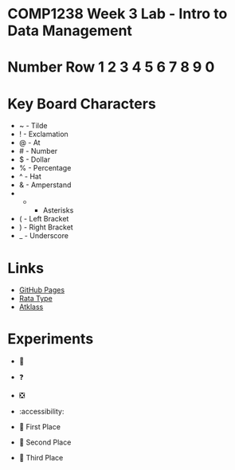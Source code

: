 # COMP1238 Week 3 Lab - Intro to Data Management

# Number Row 1 2 3 4 5 6 7 8 9 0

# Key Board Characters
  - ~ - Tilde
  - ! - Exclamation
  - @ - At
  - \# - Number
  - $ - Dollar
  - % - Percentage
  - ^ - Hat
  - & - Amperstand
  - * - Asterisks
  - ( - Left Bracket
  - ) - Right Bracket
  - _ - Underscore
 
# Links
- [GitHub Pages](https://github.com/)
- [Rata Type](https://www.ratatype.com/)
- [Atklass](https://app.atklass.com/)
  
# Experiments
- :punch:
- ❓
- ❎
- :accessibility:

- 🥇 First Place
- 🥈 Second Place
- 🥉 Third Place
